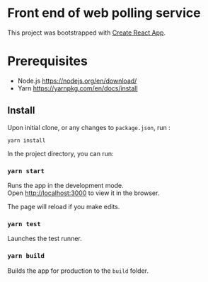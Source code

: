 # Front end of web polling service

This project was bootstrapped with [Create React App](https://github.com/facebook/create-react-app).

# Prerequisites
- Node.js https://nodejs.org/en/download/
- Yarn https://yarnpkg.com/en/docs/install

## Install

Upon initial clone, or any changes to `package.json`, run :

```
yarn install
```

In the project directory, you can run:

### `yarn start`

Runs the app in the development mode.\
Open [http://localhost:3000](http://localhost:3000) to view it in the browser.

The page will reload if you make edits.

### `yarn test`

Launches the test runner.


### `yarn build`

Builds the app for production to the `build` folder.


